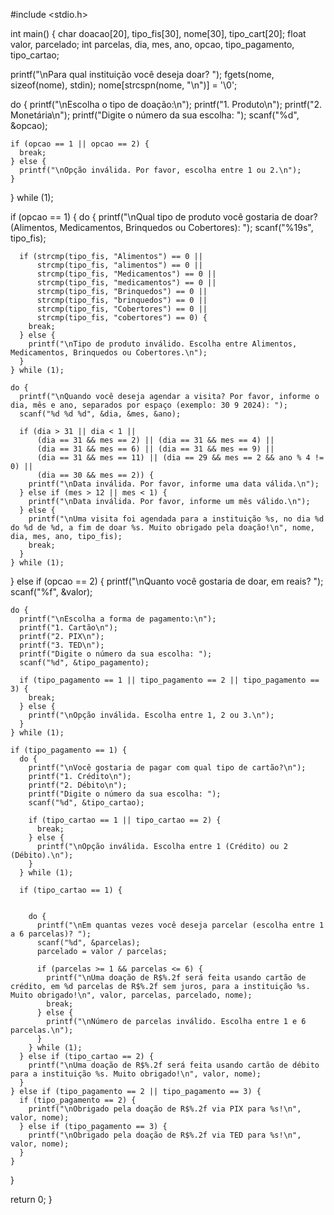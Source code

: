 #include <stdio.h>

int main() {
  char doacao[20], tipo_fis[30], nome[30], tipo_cart[20];
  float valor, parcelado;
  int parcelas, dia, mes, ano, opcao, tipo_pagamento, tipo_cartao;

  printf("\nPara qual instituição você deseja doar? ");
  fgets(nome, sizeof(nome), stdin); 
  nome[strcspn(nome, "\n")] = '\0';

  do {
    printf("\nEscolha o tipo de doação:\n");
    printf("1. Produto\n");
    printf("2. Monetária\n");
    printf("Digite o número da sua escolha: ");
    scanf("%d", &opcao);

    if (opcao == 1 || opcao == 2) {
      break;
    } else {
      printf("\nOpção inválida. Por favor, escolha entre 1 ou 2.\n");
    }
  } while (1);

  if (opcao == 1) {
    do {
      printf("\nQual tipo de produto você gostaria de doar? (Alimentos, Medicamentos, Brinquedos ou Cobertores): ");
      scanf("%19s", tipo_fis);

      if (strcmp(tipo_fis, "Alimentos") == 0 ||
          strcmp(tipo_fis, "alimentos") == 0 ||
          strcmp(tipo_fis, "Medicamentos") == 0 ||
          strcmp(tipo_fis, "medicamentos") == 0 ||
          strcmp(tipo_fis, "Brinquedos") == 0 ||
          strcmp(tipo_fis, "brinquedos") == 0 ||
          strcmp(tipo_fis, "Cobertores") == 0 ||
          strcmp(tipo_fis, "cobertores") == 0) {
        break;
      } else {
        printf("\nTipo de produto inválido. Escolha entre Alimentos, Medicamentos, Brinquedos ou Cobertores.\n");
      }
    } while (1);

    do {
      printf("\nQuando você deseja agendar a visita? Por favor, informe o dia, mês e ano, separados por espaço (exemplo: 30 9 2024): ");
      scanf("%d %d %d", &dia, &mes, &ano);

      if (dia > 31 || dia < 1 || 
          (dia == 31 && mes == 2) || (dia == 31 && mes == 4) ||
          (dia == 31 && mes == 6) || (dia == 31 && mes == 9) ||
          (dia == 31 && mes == 11) || (dia == 29 && mes == 2 && ano % 4 != 0) ||
          (dia == 30 && mes == 2)) {
        printf("\nData inválida. Por favor, informe uma data válida.\n");
      } else if (mes > 12 || mes < 1) {
        printf("\nData inválida. Por favor, informe um mês válido.\n");
      } else {
        printf("\nUma visita foi agendada para a instituição %s, no dia %d do %d de %d, a fim de doar %s. Muito obrigado pela doação!\n", nome, dia, mes, ano, tipo_fis);
        break;
      }
    } while (1);
  } else if (opcao == 2) {
    printf("\nQuanto você gostaria de doar, em reais? ");
    scanf("%f", &valor);

    do {
      printf("\nEscolha a forma de pagamento:\n");
      printf("1. Cartão\n");
      printf("2. PIX\n");
      printf("3. TED\n");
      printf("Digite o número da sua escolha: ");
      scanf("%d", &tipo_pagamento);

      if (tipo_pagamento == 1 || tipo_pagamento == 2 || tipo_pagamento == 3) {
        break;
      } else {
        printf("\nOpção inválida. Escolha entre 1, 2 ou 3.\n");
      }
    } while (1);

    if (tipo_pagamento == 1) {
      do {
        printf("\nVocê gostaria de pagar com qual tipo de cartão?\n");
        printf("1. Crédito\n");
        printf("2. Débito\n");
        printf("Digite o número da sua escolha: ");
        scanf("%d", &tipo_cartao);

        if (tipo_cartao == 1 || tipo_cartao == 2) {
          break;
        } else {
          printf("\nOpção inválida. Escolha entre 1 (Crédito) ou 2 (Débito).\n");
        }
      } while (1);

      if (tipo_cartao == 1) {

        
        do {
          printf("\nEm quantas vezes você deseja parcelar (escolha entre 1 a 6 parcelas)? ");
          scanf("%d", &parcelas);
          parcelado = valor / parcelas;

          if (parcelas >= 1 && parcelas <= 6) {
            printf("\nUma doação de R$%.2f será feita usando cartão de crédito, em %d parcelas de R$%.2f sem juros, para a instituição %s. Muito obrigado!\n", valor, parcelas, parcelado, nome);
            break;
          } else {
            printf("\nNúmero de parcelas inválido. Escolha entre 1 e 6 parcelas.\n");
          }
        } while (1);
      } else if (tipo_cartao == 2) {
        printf("\nUma doação de R$%.2f será feita usando cartão de débito para a instituição %s. Muito obrigado!\n", valor, nome);
      }
    } else if (tipo_pagamento == 2 || tipo_pagamento == 3) {
      if (tipo_pagamento == 2) {
        printf("\nObrigado pela doação de R$%.2f via PIX para %s!\n", valor, nome);
      } else if (tipo_pagamento == 3) {
        printf("\nObrigado pela doação de R$%.2f via TED para %s!\n", valor, nome);
      }
    }
  }

  return 0;
}
